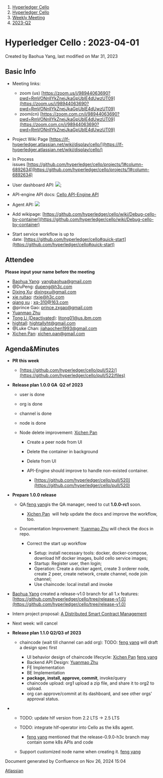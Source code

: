 1. [Hyperledger Cello](index.html)
2. [Hyperledger Cello](Hyperledger-Cello_21659650.html)
3. [Weekly Meeting](Weekly-Meeting_21659700.html)
4. [2023-Q2](2023-Q2_21660900.html)

# Hyperledger Cello : 2023-04-01

Created by Baohua Yang, last modified on Mar 31, 2023

## Basic Info

- Meeting links:
  
  - zoom (us) [https://zoom.us/j/98944063690?pwd=RmVONnllYkZnejJkaGpUblE4dUwzUT09](https://zoom.us/j/98944063690?pwd=RmVONnllYkZnejJkaGpUblE4dUwzUT09)
  - zoom(cn) [https://zoom.com.cn/j/98944063690?pwd=RmVONnllYkZnejJkaGpUblE4dUwzUT09](https://zoom.com.cn/j/98944063690?pwd=RmVONnllYkZnejJkaGpUblE4dUwzUT09)
- Project Wiki Page [https://lf-hyperledger.atlassian.net/wiki/display/cello/](https://lf-hyperledger.atlassian.net/wiki/display/cello/)
- In Process issues [https://github.com/hyperledger/cello/projects/1#column-6892634](https://github.com/hyperledger/cello/projects/1#column-6892634)
- User dashboard API: [![](plugins/servlet/confluence/placeholder/unknown-macro)](https://docs.google.com/document/d/129uzVcBzPspgNG7M1yaWMyJJ7Rz3YReScsNP2KYy568/edit);
- API-engine API docs: [Cello API-Engine API](Cello-API-Engine-API_21660733.html)
- Agent API: [![](plugins/servlet/confluence/placeholder/unknown-macro)](https://docs.google.com/document/d/1XwkUORuySV2uDo1tl2e3SA3RPwrsKCoVplqmmKiK9N0/edit)
- Add wikipage: [https://github.com/hyperledger/cello/wiki/Debug-cello-by-container](https://github.com/hyperledger/cello/wiki/Debug-cello-by-container)
- Start service workflow is up to date: [https://github.com/hyperledger/cello#quick-start](https://github.com/hyperledger/cello#quick-start)

## Attendee

**Please input your name before the meeting** 

- [Baohua Yang](https://lf-hyperledger.atlassian.net/wiki/people/557058:17d87dbf-05fe-4c1b-84cf-fd69f7fcbb20?ref=confluence): [yangbaohua@gmail.com](mailto:yangbaohua@gmail.com)
- @DuPeng: [dupeng@h3c.com](mailto:dupeng@h3c.com)
- [Dixing Xu](https://lf-hyperledger.atlassian.net/wiki/people/557058:cd50c900-e1ff-4489-b6ea-bbeeced4eb6d?ref=confluence): [dixingxu@gmail.com](mailto:dixingxu@gmail.com)
- [xie ruitao](https://lf-hyperledger.atlassian.net/wiki/people/712020:cace9683-5e46-440f-b1f2-7b9ce2c2bd7c?ref=confluence): [rtxie@h3c.com](mailto:rtxie@h3c.com)
- [qiang xu](https://lf-hyperledger.atlassian.net/wiki/people/712020:d143b60e-255e-4a7d-bdc5-9aa41dafc74a?ref=confluence) : [xq-310@163.com](mailto:xq-310@163.com)
- @prince Gao: [prince.zxgao@gmail.com](mailto:prince.zxgao@gmail.com)
- [Yuanmao Zhu](https://lf-hyperledger.atlassian.net/wiki/people/712020:6a1ab58c-74d8-45f1-ad1c-4fc227eb20cf?ref=confluence)
- [Tong Li (Deactivated)](https://lf-hyperledger.atlassian.net/wiki/people/712020:7579aadb-a578-4296-b576-84509b88eb92?ref=confluence): [litong01@us.ibm.com](mailto:litong01@us.ibm.com)
- [hightall](https://lf-hyperledger.atlassian.net/wiki/people/70121:e9c4e0e0-079d-423a-b406-d1bcab2e0194?ref=confluence): [hightallyht@gmail.com](mailto:hightallyht@gmail.com)
- @Luke Chan: [jiahaochen1993@gmail.com](mailto:jiahaochen1993@gmail.com)
- [Xichen Pan](https://lf-hyperledger.atlassian.net/wiki/people/712020:1085087f-f6a8-47ad-b5ae-b985d6152460?ref=confluence): [xichen.pan@gmail.com](mailto:xichen.pan@gmail.com)

## Agenda&amp;Minutes

- **PR this week**
  
  - [https://github.com/hyperledger/cello/pull/522/](https://github.com/hyperledger/cello/pull/522/files)
- **Release plan 1.0.0 GA  Q2 of 2023**
  
  - user is done
  - org is done
  - channel is done
  - node is done
  - Node delete improvement: [Xichen Pan](https://lf-hyperledger.atlassian.net/wiki/people/712020:1085087f-f6a8-47ad-b5ae-b985d6152460?ref=confluence) 
    
    - Create a peer node from UI
    - Delete the container in background
    - Delete from UI
    - API-Engine should improve to handle non-existed container. 
      
      - [https://github.com/hyperledger/cello/pull/520](https://github.com/hyperledger/cello/pull/520)
- **Prepare 1.0.0 release**
  
  - QA:[feng yang](https://lf-hyperledger.atlassian.net/wiki/people/712020:23894469-5964-413e-bde8-8baa9f37d28d?ref=confluence)is the QA manager, need to cut **1.0.0-rc1** soon.
    
    - [Xichen Pan](https://lf-hyperledger.atlassian.net/wiki/people/712020:1085087f-f6a8-47ad-b5ae-b985d6152460?ref=confluence)  will help update the docs and improve the workflow, too.
  - Documentation Improvement: [Yuanmao Zhu](https://lf-hyperledger.atlassian.net/wiki/people/712020:6a1ab58c-74d8-45f1-ad1c-4fc227eb20cf?ref=confluence) will check the docs in repo.
    
    - Correct the start up workflow
      
      - Setup: install necessary tools: docker, docker-compose, download hlf docker images, build cello service images;
      - Startup: Register user, then login;
      - Operation: Create a docker agent, create 3 orderer node, create 2 peer, create network, create channel, node join channel;
      - Use chaincode: local install and invoke
- [Baohua Yang](https://lf-hyperledger.atlassian.net/wiki/people/557058:17d87dbf-05fe-4c1b-84cf-fd69f7fcbb20?ref=confluence) created a release-v1.0 branch for all 1.x features: [https://github.com/hyperledger/cello/tree/release-v1.0](https://github.com/hyperledger/cello/tree/release-v1.0)
- Intern project proposal: [A Distributed Smart Contract Management](https://lf-hyperledger.atlassian.net/wiki/spaces/CLP/pages/20283478/A+Distributed+Smart+Contract+Management)
- Next week: will cancel
- **Release plan 1.1.0 Q2/Q3 of 2023**
  
  - chaincode (wait till channel can add org): TODO: [feng yang](https://lf-hyperledger.atlassian.net/wiki/people/712020:23894469-5964-413e-bde8-8baa9f37d28d?ref=confluence) will draft a design spec first
    
    - UI behavior design of chaincode lifecycle: [Xichen Pan](https://lf-hyperledger.atlassian.net/wiki/people/712020:1085087f-f6a8-47ad-b5ae-b985d6152460?ref=confluence) [feng yang](https://lf-hyperledger.atlassian.net/wiki/people/712020:23894469-5964-413e-bde8-8baa9f37d28d?ref=confluence)
    - Backend API Design: [Yuanmao Zhu](https://lf-hyperledger.atlassian.net/wiki/people/712020:6a1ab58c-74d8-45f1-ad1c-4fc227eb20cf?ref=confluence)
    - FE Implementation
    - BE Implementation
    - **package, install, approve, commit**, invoke/query
    - chaincode upload: org1 upload a zip file, and share it to org2 to upload.
    - org can approve/commit at its dashboard, and see other orgs' approval status.

<!--THE END-->

- - TODO: update hlf version from 2.2 LTS → 2.5 LTS
  - TODO: integrate hlf-operator into Cello as the k8s agent.
    
    - [feng yang](https://lf-hyperledger.atlassian.net/wiki/people/712020:23894469-5964-413e-bde8-8baa9f37d28d?ref=confluence) mentioned that the release-0.9.0-h3c branch may contain some k8s APIs and code
  - Support customized node name when creating it. [feng yang](https://lf-hyperledger.atlassian.net/wiki/people/712020:23894469-5964-413e-bde8-8baa9f37d28d?ref=confluence)

Document generated by Confluence on Nov 26, 2024 15:04

[Atlassian](http://www.atlassian.com/)
